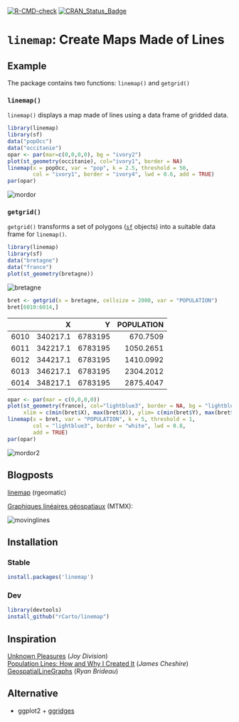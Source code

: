 [![R-CMD-check](https://github.com/rCarto/linemap/workflows/R-CMD-check/badge.svg)](https://github.com/rCarto/linemap/actions)
[![CRAN_Status_Badge](https://www.r-pkg.org/badges/version-ago/linemap)](https://cran.r-project.org/package=linemap)  

# `linemap`: Create Maps Made of Lines

## Example

The package contains two functions: `linemap()` and `getgrid()`

### `linemap()` 

`linemap()` displays a map made of lines using a data frame of gridded data.

```r
library(linemap)
library(sf)
data("popOcc")
data("occitanie")
opar <- par(mar=c(0,0,0,0), bg = "ivory2")
plot(st_geometry(occitanie), col="ivory1", border = NA)
linemap(x = popOcc, var = "pop", k = 2.5, threshold = 50,
        col = "ivory1", border = "ivory4", lwd = 0.6, add = TRUE)
par(opar)
```

![mordor](https://raw.githubusercontent.com/rCarto/linemap/master/img/mordor.png)


### `getgrid()` 

`getgrid()` transforms a set of polygons ([`sf`](https://github.com/r-spatial/sf) objects) into a suitable data frame for `linemap()`. 


```r
library(linemap)
library(sf)
data("bretagne")
data("france")
plot(st_geometry(bretagne))
```
![bretagne](https://raw.githubusercontent.com/rCarto/linemap/master/img/bret.png)
```r
bret <- getgrid(x = bretagne, cellsize = 2000, var = "POPULATION")
bret[6010:6014,]
```
|     |        X|       Y| POPULATION|
|:----|--------:|-------:|----------:|
|6010 | 340217.1| 6783195|   670.7509|
|6011 | 342217.1| 6783195|  1050.2651|
|6012 | 344217.1| 6783195|  1410.0992|
|6013 | 346217.1| 6783195|  2304.2012|
|6014 | 348217.1| 6783195|  2875.4047|



```r
opar <- par(mar = c(0,0,0,0))
plot(st_geometry(france), col="lightblue3", border = NA, bg = "lightblue2",
     xlim = c(min(bret$X), max(bret$X)), ylim= c(min(bret$Y), max(bret$Y)))
linemap(x = bret, var = "POPULATION", k = 5, threshold = 1,
        col = "lightblue3", border = "white", lwd = 0.8,
        add = TRUE)
par(opar)
```

![mordor2](https://raw.githubusercontent.com/rCarto/linemap/master/img/mordor2.png)

## Blogposts

[linemap](https://rgeomatic.hypotheses.org/1156) (rgeomatic)

[Graphiques linéaires géospatiaux](https://mtmx.github.io/blog/carto_lignes/) (MTMX):

![movinglines](https://mtmx.github.io/blog/carto_lignes_files/figure-html/lyon_pop-1.png)


## Installation


### Stable
```r
install.packages('linemap')
```
### Dev
```r
library(devtools)
install_github("rCarto/linemap")
```


## Inspiration 
[Unknown Pleasures](https://en.wikipedia.org/wiki/Unknown_Pleasures) (*Joy Division*)  
[Population Lines: How and Why I Created It](http://spatial.ly/2017/04/population-lines-how-and-why-i-created-it/) (*James Cheshire*)  
[GeospatialLineGraphs](https://github.com/Brideau/GeospatialLineGraphs) (*Ryan Brideau*)  


## Alternative

* ggplot2 + [ggridges](https://CRAN.R-project.org/package=ggridges)

